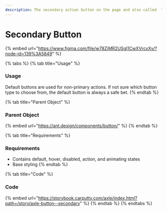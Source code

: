 ```yaml
---
description: The secondary action button on the page and also called  "Ghost" Button
---
```


# Secondary Button

{% embed url="https://www.figma.com/file/w78ZiMR2USgl1CwXVrcxXv/?node-id=139%3A5849" %}

{% tabs %}
{% tab title="Usage" %}
### Usage

Default buttons are used for non-primary actions. If not sure which button type to choose from, the default button is always a safe bet.
{% endtab %}

{% tab title="Parent Object" %}
### Parent Object

{% embed url="https://ant.design/components/button/" %}
{% endtab %}

{% tab title="Requirements" %}
### Requirements

* Contains default, hover, disabled, action, and animating states
* Base styling
{% endtab %}

{% tab title="Code" %}
### Code

{% embed url="https://storybook.carputty.com/axle/index.html?path=/story/axle-button--secondary" %}
{% endtab %}
{% endtabs %}

